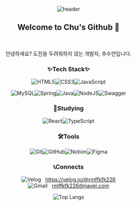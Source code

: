 <div align = center>

![header](https://capsule-render.vercel.app/api?type=wave&color=auto&height=300&section=header&text=CHU'S%20GITHUB&desc=Make%20happen.%20Shock%20everyone!&descAlignY=80&fontSize=70)

  
## Welcome to Chu's Github 👋
</br>

안녕하세요? 도전을 두려워하지 않는 개발자, 추수연입니다.

### ✨Tech Stack✨
![HTML5](https://img.shields.io/badge/html5-%23E34F26.svg?style=for-the-badge&logo=html5&logoColor=white)![CSS3](https://img.shields.io/badge/css3-%231572B6.svg?style=for-the-badge&logo=css3&logoColor=white)![JavaScript](https://img.shields.io/badge/javascript-%23323330.svg?style=for-the-badge&logo=javascript&logoColor=%23F7DF1E)

![MySQL](https://img.shields.io/badge/mysql-4479A1.svg?style=for-the-badge&logo=mysql&logoColor=white)![Spring](https://img.shields.io/badge/spring-%236DB33F.svg?style=for-the-badge&logo=spring&logoColor=white)![Java](https://img.shields.io/badge/java-%23ED8B00.svg?style=for-the-badge&logo=openjdk&logoColor=white)![NodeJS](https://img.shields.io/badge/node.js-6DA55F?style=for-the-badge&logo=node.js&logoColor=white)![Swagger](https://img.shields.io/badge/-Swagger-%23Clojure?style=for-the-badge&logo=swagger&logoColor=white)

### 📖Studying
![React](https://img.shields.io/badge/react-%2320232a.svg?style=for-the-badge&logo=react&logoColor=%2361DAFB)![TypeScript](https://img.shields.io/badge/typescript-%23007ACC.svg?style=for-the-badge&logo=typescript&logoColor=white)

### 🛠️Tools
![Git](https://img.shields.io/badge/git-%23F05033.svg?style=for-the-badge&logo=git&logoColor=white)![GitHub](https://img.shields.io/badge/github-%23121011.svg?style=for-the-badge&logo=github&logoColor=white)![Notion](https://img.shields.io/badge/Notion-%23000000.svg?style=for-the-badge&logo=notion&logoColor=white)![Figma](https://img.shields.io/badge/figma-%23F24E1E.svg?style=for-the-badge&logo=figma&logoColor=white)

### 📞Connects
![Velog](https://img.shields.io/badge/velog-00D0B1?style=for-the-badge&logo=velog&logoColor=white) &nbsp; https://velog.io/@rmffkfk226 </br>
![Gmail](https://img.shields.io/badge/mail-D14836?style=for-the-badge&logo=gmail&logoColor=white) &nbsp; rmffkfk226@naver.com


![Top Langs](https://github-readme-stats.vercel.app/api/top-langs/?username=CHUSUEYEON&layout=compact)

</div>
<!--
**CHUSUEYEON/CHUSUEYEON** is a ✨ _special_ ✨ repository because its `README.md` (this file) appears on your GitHub profile.

![Chu's GitHub stats](https://github-readme-stats.vercel.app/api?username=CHUSUEYEON&show_icons=true&theme=radical)

Here are some ideas to get you started:

- 🔭 I’m currently working on ...
- 🌱 I’m currently learning ...
- 👯 I’m looking to collaborate on ...
- 🤔 I’m looking for help with ...
- 💬 Ask me about ...
- 📫 How to reach me: ...
- 😄 Pronouns: ...
- ⚡ Fun fact: ...
-->
